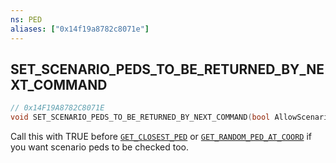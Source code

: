 ```yaml
---
ns: PED
aliases: ["0x14f19a8782c8071e"]
---
```

## SET_SCENARIO_PEDS_TO_BE_RETURNED_BY_NEXT_COMMAND

```c
// 0x14F19A8782C8071E
void SET_SCENARIO_PEDS_TO_BE_RETURNED_BY_NEXT_COMMAND(bool AllowScenarioPedsToBeGrabbed);
```

Call this with TRUE before [`GET_CLOSEST_PED`](#_0xC33AB876A77F8164) or [`GET_RANDOM_PED_AT_COORD`](#_0x876046A8E3A4B71C) if you want scenario peds to be checked too.

